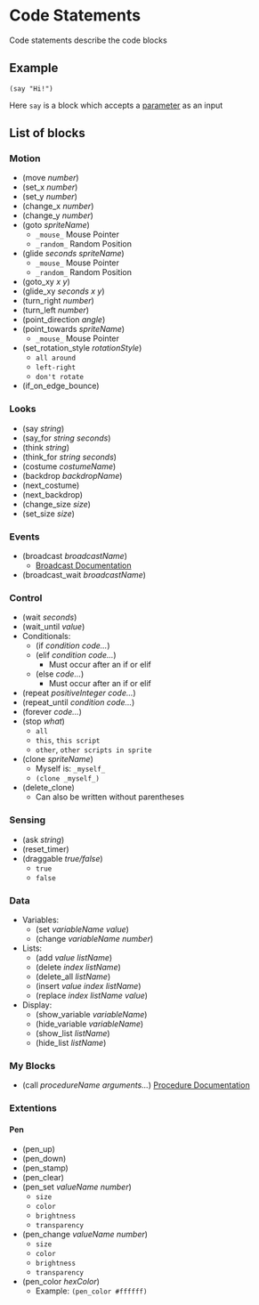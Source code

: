 # Code Statements
Code statements describe the code blocks
## Example
```
(say "Hi!")
```
Here `say` is a block which accepts a [parameter](PARAM.md) as an input
## List of blocks
### Motion
* (move *number*)
* (set_x *number*)
* (set_y *number*)
* (change_x *number*)
* (change_y *number*)
* (goto *spriteName*)
  - `_mouse_` Mouse Pointer
  - `_random_` Random Position
* (glide *seconds* *spriteName*)
  - `_mouse_` Mouse Pointer
  - `_random_` Random Position
* (goto_xy *x* *y*)
* (glide_xy *seconds* *x* *y*)
* (turn_right *number*)
* (turn_left *number*)
* (point_direction *angle*)
* (point_towards *spriteName*)
  - `_mouse_` Mouse Pointer
* (set_rotation_style *rotationStyle*)
  - `all around`
  - `left-right`
  - `don't rotate`
* (if_on_edge_bounce)
### Looks
* (say *string*)
* (say_for *string* *seconds*)
* (think *string*)
* (think_for *string* *seconds*)
* (costume *costumeName*)
* (backdrop *backdropName*)
* (next_costume)
* (next_backdrop)
* (change_size *size*)
* (set_size *size*)
### Events
* (broadcast *broadcastName*)
  - [Broadcast Documentation](TOP.md#define-statements)
* (broadcast_wait *broadcastName*)
### Control
* (wait *seconds*)
* (wait_until *value*)
* Conditionals:
  - (if *condition* *code...*)
  - (elif *condition* *code...*)
    - Must occur after an if or elif
  - (else *code...*)
    - Must occur after an if or elif
* (repeat *positiveInteger* *code...*)
* (repeat_until *condition* *code...*)
* (forever *code...*)
* (stop *what*)
  - `all`
  - `this`, `this script`
  - `other`, `other scripts in sprite`
* (clone *spriteName*)
  - Myself is: `_myself_`
  - `(clone _myself_)`
* (delete_clone)
  - Can also be written without parentheses
### Sensing
* (ask *string*)
* (reset_timer)
* (draggable *true/false*)
  - `true`
  - `false`
### Data
* Variables:
  - (set *variableName* *value*)
  - (change *variableName* *number*)
* Lists:
  - (add *value* *listName*)
  - (delete *index* *listName*)
  - (delete_all *listName*)
  - (insert *value* *index* *listName*)
  - (replace *index* *listName* *value*)
* Display:
  - (show_variable *variableName*)
  - (hide_variable *variableName*)
  - (show_list *listName*)
  - (hide_list *listName*)
### My Blocks
* (call *procedureName* *arguments...*) [Procedure Documentation](TOP.md#procedure-and-function-statements)
### Extentions
#### Pen
* (pen_up)
* (pen_down)
* (pen_stamp)
* (pen_clear)
* (pen_set *valueName* *number*)
  - `size`
  - `color`
  - `brightness`
  - `transparency`
* (pen_change *valueName* *number*)
  - `size`
  - `color`
  - `brightness`
  - `transparency`
* (pen_color *hexColor*)
  - Example: `(pen_color #ffffff)`
